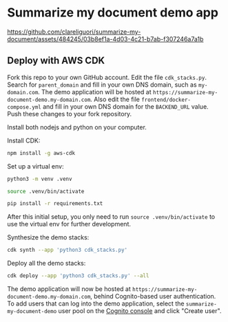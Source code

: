 # Summarize my document demo app

https://github.com/clareliguori/summarize-my-document/assets/484245/03b8ef1a-4d03-4c21-b7ab-f307246a7a1b

## Deploy with AWS CDK

Fork this repo to your own GitHub account.
Edit the file `cdk_stacks.py`. Search for `parent_domain` and fill in your own DNS domain, such as `my-domain.com`.
The demo application will be hosted at `https://summarize-my-document-demo.my-domain.com`.
Also edit the file `frontend/docker-compose.yml` and fill in your own DNS domain for the `BACKEND_URL` value.
Push these changes to your fork repository.

Install both nodejs and python on your computer.

Install CDK:
```sh
npm install -g aws-cdk
```

Set up a virtual env:
```sh
python3 -m venv .venv

source .venv/bin/activate

pip install -r requirements.txt
```
After this initial setup, you only need to run `source .venv/bin/activate` to use the virtual env for further development.

Synthesize the demo stacks:
```sh
cdk synth --app 'python3 cdk_stacks.py'
```

Deploy all the demo stacks:
```sh
cdk deploy --app 'python3 cdk_stacks.py' --all
```

The demo application will now be hosted at `https://summarize-my-document-demo.my-domain.com`,
behind Cognito-based user authentication.
To add users that can log into the demo application, select the `summarize-my-document-demo` user pool on the
[Cognito console](https://us-west-2.console.aws.amazon.com/cognito/v2/idp/user-pools?region=us-west-2)
and click "Create user".
